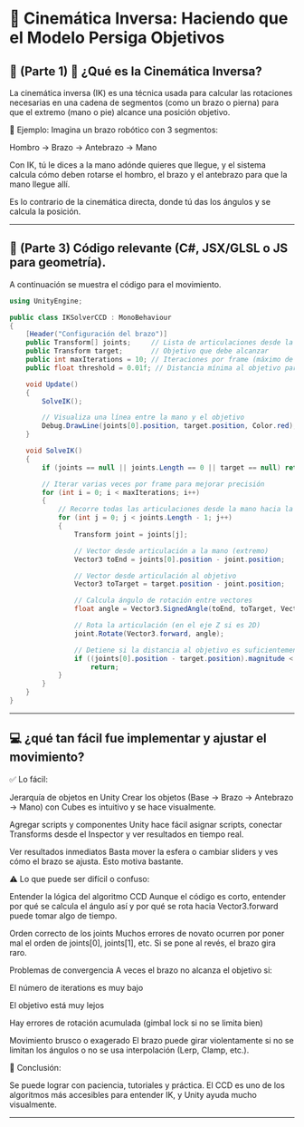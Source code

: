 # 🧪 Cinemática Inversa: Haciendo que el Modelo Persiga Objetivos


## 🎯 (Parte 1) 🤖 ¿Qué es la Cinemática Inversa?

La cinemática inversa (IK) es una técnica usada para calcular las rotaciones necesarias en una cadena de segmentos (como un brazo o pierna) para que el extremo (mano o pie) alcance una posición objetivo.

🧱 Ejemplo:
Imagina un brazo robótico con 3 segmentos:

Hombro → Brazo → Antebrazo → Mano

Con IK, tú le dices a la mano adónde quieres que llegue, y el sistema calcula cómo deben rotarse el hombro, el brazo y el antebrazo para que la mano llegue allí.

Es lo contrario de la cinemática directa, donde tú das los ángulos y se calcula la posición.

---

## 🔧 (Parte 3) Código relevante (C#, JSX/GLSL o JS para geometría).

A continuación se muestra el código para el movimiento. 

```C#
using UnityEngine;

public class IKSolverCCD : MonoBehaviour
{
    [Header("Configuración del brazo")]
    public Transform[] joints;     // Lista de articulaciones desde la mano hasta la base
    public Transform target;       // Objetivo que debe alcanzar
    public int maxIterations = 10; // Iteraciones por frame (máximo de giros)
    public float threshold = 0.01f; // Distancia mínima al objetivo para detener

    void Update()
    {
        SolveIK();

        // Visualiza una línea entre la mano y el objetivo
        Debug.DrawLine(joints[0].position, target.position, Color.red);
    }

    void SolveIK()
    {
        if (joints == null || joints.Length == 0 || target == null) return;

        // Iterar varias veces por frame para mejorar precisión
        for (int i = 0; i < maxIterations; i++)
        {
            // Recorre todas las articulaciones desde la mano hacia la base
            for (int j = 0; j < joints.Length - 1; j++)
            {
                Transform joint = joints[j];

                // Vector desde articulación a la mano (extremo)
                Vector3 toEnd = joints[0].position - joint.position;

                // Vector desde articulación al objetivo
                Vector3 toTarget = target.position - joint.position;

                // Calcula ángulo de rotación entre vectores
                float angle = Vector3.SignedAngle(toEnd, toTarget, Vector3.forward);

                // Rota la articulación (en el eje Z si es 2D)
                joint.Rotate(Vector3.forward, angle);

                // Detiene si la distancia al objetivo es suficientemente pequeña
                if ((joints[0].position - target.position).magnitude < threshold)
                    return;
            }
        }
    }
}

```

---
## 💻 ¿qué tan fácil fue implementar y ajustar el movimiento?

✅ Lo fácil:

Jerarquía de objetos en Unity
Crear los objetos (Base → Brazo → Antebrazo → Mano) con Cubes es intuitivo y se hace visualmente.

Agregar scripts y componentes
Unity hace fácil asignar scripts, conectar Transforms desde el Inspector y ver resultados en tiempo real.

Ver resultados inmediatos
Basta mover la esfera o cambiar sliders y ves cómo el brazo se ajusta. Esto motiva bastante.

⚠️ Lo que puede ser difícil o confuso:

Entender la lógica del algoritmo CCD
Aunque el código es corto, entender por qué se calcula el ángulo así y por qué se rota hacia Vector3.forward puede tomar algo de tiempo.

Orden correcto de los joints
Muchos errores de novato ocurren por poner mal el orden de joints[0], joints[1], etc.
Si se pone al revés, el brazo gira raro.

Problemas de convergencia
A veces el brazo no alcanza el objetivo si:

El número de iterations es muy bajo

El objetivo está muy lejos

Hay errores de rotación acumulada (gimbal lock si no se limita bien)

Movimiento brusco o exagerado
El brazo puede girar violentamente si no se limitan los ángulos o no se usa interpolación (Lerp, Clamp, etc.).

🧠 Conclusión:

Se puede lograr con paciencia, tutoriales y práctica. El CCD es uno de los algoritmos más accesibles para entender IK, y Unity ayuda mucho visualmente.

---
